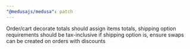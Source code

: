 ```yaml
---
"@medusajs/medusa": patch
---
```


Order/cart decorate totals should assign items totals, shipping option requirements should be tax-inclusive if shipping option is, ensure swaps can be created on orders with discounts
